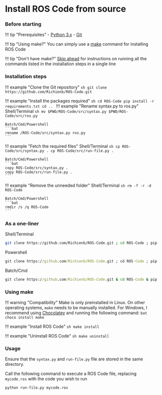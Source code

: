 # Install ROS Code from source

### Before starting

!!! tip "Prerequisites"
    - [Python 3.x](https://www.python.org/downloads/)
    - [Git](https://git-scm.com/downloads)

!!! tip "Using make?"
    You can simply use a [make](#using-make) command for installing ROS Code

!!! tip "Don't have make?"
    [Skip ahead](#as-a-one-liner) for instructions on running all the commands listed in the installation steps in a single line

### Installation steps

!!! example "Clone the Git repository"
    ```sh
    git clone https://github.com/Richienb/ROS-Code.git
    ```

!!! example "Install the packages required"
    ```sh
    cd ROS-Code
    pip install -r requirements.txt
    cd ..
    ```
!!! example "Rename syntax.py to ros.py"
    Shell/Terminal
    ```sh
    mv $PWD/ROS-Code/src/syntax.py $PWD/ROS-Code/src/ros.py
    ```

    Batch/Cmd/Powershell
    ```bat
    rename /ROS-Code/src/syntax.py ros.py
    ```

!!! example "Fetch the required files"
    Shell/Terminal
    ```sh
    cp ROS-Code/src/syntax.py .
    cp ROS-Code/src/run-file.py .
    ```

    Batch/Cmd/Powershell
    ```bat
    copy ROS-Code/src/syntax.py .
    copy ROS-Code/src/run-file.py .
    ```

!!! example "Remove the unneeded folder"
    Shell/Terminal
    ```sh
    rm -f -r -d ROS-Code
    ```

    Batch/Cmd/Powershell
    ```bat
    rmdir /s /q ROS-Code
    ```



### As a one-liner

Shell/Terminal
```sh
git clone https://github.com/Richienb/ROS-Code.git ; cd ROS-Code ; pip install -r requirements.txt ; cd .. ; mv $PWD/ROS-Code/src/syntax.py $PWD/ROS-Code/src/ros.py ; cp ROS-Code/src/syntax.py . ; cp ROS-Code/src/run-file.py . ; rm -f -r -d ROS-Code
```

Powershell
```bat
git clone https://github.com/Richienb/ROS-Code.git ; cd ROS-Code ; pip install -r requirements.txt ; cd .. ; rename /ROS-Code/src/syntax.py ros.py ; copy ROS-Code/src/syntax.py . ; copy ROS-Code/src/run-file.py . ; rmdir /s /q ROS-Code
```

Batch/Cmd
```bat
git clone https://github.com/Richienb/ROS-Code.git & cd ROS-Code & pip install -r requirements.txt & cd .. & rename /ROS-Code/src/syntax.py ros.py & copy ROS-Code/src/syntax.py . & copy ROS-Code/src/run-file.py . & rmdir /s /q ROS-Code
```

### Using make

!!! warning "Compatibility"
    Make is only preinstalled in Linux. On other operating systems, `make` needs to be manually installed.
    For Windows, I recommend using [Chocolatey](https://chocolatey.org) and running the following command:
    ```bat
    choco install make
    ```

!!! example "Install ROS Code"
    ```sh
    make install
    ```

!!! example "Uninstall ROS Code"
    ```sh
    make uninstall
    ```

### Usage

Ensure that the `syntax.py` and `run-file.py` file are stored in the same directory.

Call the following command to execute a ROS Code file, replacing `mycode.ros` with the code you wish to run

```sh
python run-file.py mycode.ros
```
